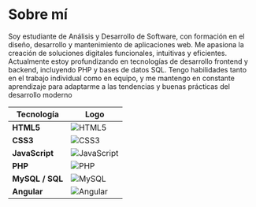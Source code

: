 # Sobre mí
Soy estudiante de Análisis y Desarrollo de Software, con formación en el diseño, desarrollo y mantenimiento de aplicaciones web. Me apasiona la creación de soluciones digitales funcionales, intuitivas y eficientes. Actualmente estoy profundizando en tecnologías de desarrollo frontend y backend, incluyendo PHP y bases de datos SQL. Tengo habilidades tanto en el trabajo individual como en equipo, y me mantengo en constante aprendizaje para adaptarme a las tendencias y buenas prácticas del desarrollo moderno


| Tecnología      | Logo                                                                                                                |
| --------------- | ------------------------------------------------------------------------------------------------------------------- |
| **HTML5**       | ![HTML5](https://img.shields.io/badge/HTML5-E34F26?style=for-the-badge\&logo=html5\&logoColor=white)                |
| **CSS3**        | ![CSS3](https://img.shields.io/badge/CSS3-1572B6?style=for-the-badge\&logo=css3\&logoColor=white)                   |
| **JavaScript**  | ![JavaScript](https://img.shields.io/badge/JavaScript-F7DF1E?style=for-the-badge\&logo=javascript\&logoColor=black) |
| **PHP**         | ![PHP](https://img.shields.io/badge/PHP-777BB4?style=for-the-badge\&logo=php\&logoColor=white)                      |
| **MySQL / SQL** | ![MySQL](https://img.shields.io/badge/MySQL-4479A1?style=for-the-badge\&logo=mysql\&logoColor=white)                |
| **Angular**     | ![Angular](https://img.shields.io/badge/Angular-DD0031?style=for-the-badge\&logo=angular\&logoColor=white)          |
